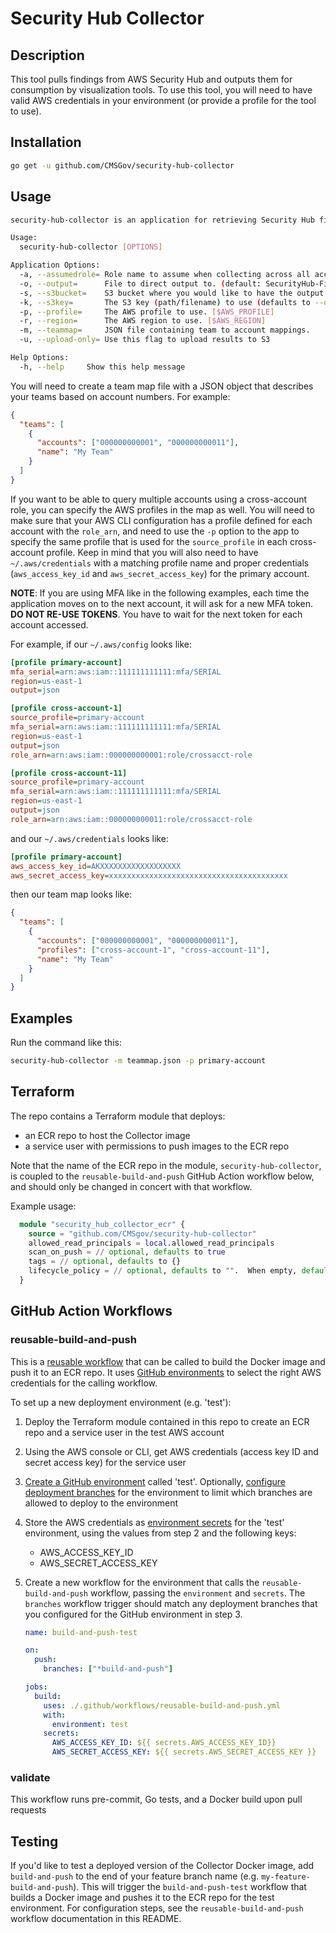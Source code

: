 # Security Hub Collector

## Description

This tool pulls findings from AWS Security Hub and outputs them for
consumption by visualization tools. To use this tool, you will
need to have valid AWS credentials in your environment (or provide a
profile for the tool to use).

## Installation

```sh
go get -u github.com/CMSGov/security-hub-collector
```

## Usage

```sh
security-hub-collector is an application for retrieving Security Hub findings for visualization

Usage:
  security-hub-collector [OPTIONS]

Application Options:
  -a, --assumedrole= Role name to assume when collecting across all accounts
  -o, --output=      File to direct output to. (default: SecurityHub-Findings.csv)
  -s, --s3bucket=    S3 bucket where you would like to have the output file uploaded
  -k, --s3key=       The S3 key (path/filename) to use (defaults to --output, will have timestamp inserted in name)
  -p, --profile=     The AWS profile to use. [$AWS_PROFILE]
  -r, --region=      The AWS region to use. [$AWS_REGION]
  -m, --teammap=     JSON file containing team to account mappings.
  -u, --upload-only= Use this flag to upload results to S3

Help Options:
  -h, --help     Show this help message

```

You will need to create a team map file with a JSON object that describes
your teams based on account numbers. For example:

```json
{
  "teams": [
    {
      "accounts": ["000000000001", "000000000011"],
      "name": "My Team"
    }
  ]
}
```

If you want to be able to query multiple accounts using a cross-account role, you can specify the AWS profiles in the map as well. You will need to make sure that your AWS CLI configuration has a profile defined for each account with the `role_arn`, and need to use the `-p` option to the app to specify the same profile that is used for the `source_profile` in each cross-account profile. Keep in mind that you will also need to have `~/.aws/credentials` with a matching profile name and proper credentials (`aws_access_key_id` and `aws_secret_access_key`) for the primary account.

**NOTE**: If you are using MFA like in the following examples, each time the application moves on to the next account, it will ask for a new MFA token. **DO NOT RE-USE TOKENS**. You have to wait for the next token for each account accessed.

For example, if our `~/.aws/config` looks like:

```ini
[profile primary-account]
mfa_serial=arn:aws:iam::111111111111:mfa/SERIAL
region=us-east-1
output=json

[profile cross-account-1]
source_profile=primary-account
mfa_serial=arn:aws:iam::111111111111:mfa/SERIAL
region=us-east-1
output=json
role_arn=arn:aws:iam::000000000001:role/crossacct-role

[profile cross-account-11]
source_profile=primary-account
mfa_serial=arn:aws:iam::111111111111:mfa/SERIAL
region=us-east-1
output=json
role_arn=arn:aws:iam::000000000011:role/crossacct-role
```

and our `~/.aws/credentials` looks like:

```ini
[profile primary-account]
aws_access_key_id=AKXXXXXXXXXXXXXXXXXX
aws_secret_access_key=xxxxxxxxxxxxxxxxxxxxxxxxxxxxxxxxxxxxxxxx
```

then our team map looks like:

```json
{
  "teams": [
    {
      "accounts": ["000000000001", "000000000011"],
      "profiles": ["cross-account-1", "cross-account-11"],
      "name": "My Team"
    }
  ]
}
```

## Examples

Run the command like this:

```sh
security-hub-collector -m teammap.json -p primary-account
```

## Terraform

The repo contains a Terraform module that deploys:

- an ECR repo to host the Collector image
- a service user with permissions to push images to the ECR repo

Note that the name of the ECR repo in the module, `security-hub-collector`, is coupled to the `reusable-build-and-push` GitHub Action workflow below, and should only be changed in concert with that workflow.

Example usage:

```terraform
  module "security_hub_collector_ecr" {
    source = "github.com/CMSgov/security-hub-collector"
    allowed_read_principals = local.allowed_read_principals
    scan_on_push = // optional, defaults to true
    tags = // optional, defaults to {}
    lifecycle_policy = // optional, defaults to "".  When empty, defaults to keep the last 500 images
  }
```

## GitHub Action Workflows

### reusable-build-and-push

This is a [reusable workflow](https://docs.github.com/en/actions/using-workflows/reusing-workflows) that can be called to build the Docker image and push it to an ECR repo. It uses [GitHub environments](https://docs.github.com/en/actions/deployment/targeting-different-environments/using-environments-for-deployment) to select the right AWS credentials for the calling workflow.

To set up a new deployment environment (e.g. 'test'):

1. Deploy the Terraform module contained in this repo to create an ECR repo and a service user in the test AWS account
2. Using the AWS console or CLI, get AWS credentials (access key ID and secret access key) for the service user
3. [Create a GitHub environment](https://docs.github.com/en/actions/deployment/targeting-different-environments/using-environments-for-deployment#creating-an-environment) called 'test'. Optionally, [configure deployment branches](https://docs.github.com/en/actions/deployment/targeting-different-environments/using-environments-for-deployment#deployment-branches) for the environment to limit which branches are allowed to deploy to the environment
4. Store the AWS credentials as [environment secrets](https://docs.github.com/en/actions/deployment/targeting-different-environments/using-environments-for-deployment#environment-secrets) for the 'test' environment, using the values from step 2 and the following keys:
   - AWS_ACCESS_KEY_ID
   - AWS_SECRET_ACCESS_KEY
5. Create a new workflow for the environment that calls the `reusable-build-and-push` workflow, passing the `environment` and `secrets`. The `branches` workflow trigger should match any deployment branches that you configured for the GitHub environment in step 3.

   ```yml
   name: build-and-push-test

   on:
     push:
       branches: ["*build-and-push"]

   jobs:
     build:
       uses: ./.github/workflows/reusable-build-and-push.yml
       with:
         environment: test
       secrets:
         AWS_ACCESS_KEY_ID: ${{ secrets.AWS_ACCESS_KEY_ID}}
         AWS_SECRET_ACCESS_KEY: ${{ secrets.AWS_SECRET_ACCESS_KEY }}
   ```

### validate

This workflow runs pre-commit, Go tests, and a Docker build upon pull requests

## Testing

If you'd like to test a deployed version of the Collector Docker image, add `build-and-push` to the end of your feature branch name (e.g. `my-feature-build-and-push`). This will trigger the `build-and-push-test` workflow that builds a Docker image and pushes it to the ECR repo for the test environment. For configuration steps, see the `reusable-build-and-push` workflow documentation in this README.
